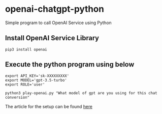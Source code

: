 # openai-chatgpt-python
Simple program to call OpenAI Service using Python


## Install OpenAI Service Library
```
pip3 install openai
```

## Execute the python program using below
```
export API_KEY='sk-XXXXXXXXX'
export MODEL='gpt-3.5-turbo'
export ROLE='user'

python3 play-openai.py "What model of gpt are you using for this chat conversion"
```

The article for the setup can be found [here](https://renjithvr11.medium.com/calling-openai-api-service-using-python-9e1d51416e7a?sk=20568c9675cea21735d6b90ee0ee2d13)
